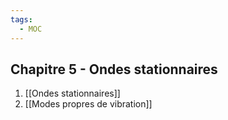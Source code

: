 ```yaml
---
tags:
  - MOC
---
```

## Chapitre 5 - Ondes stationnaires
1. [[Ondes stationnaires]]
2. [[Modes propres de vibration]]